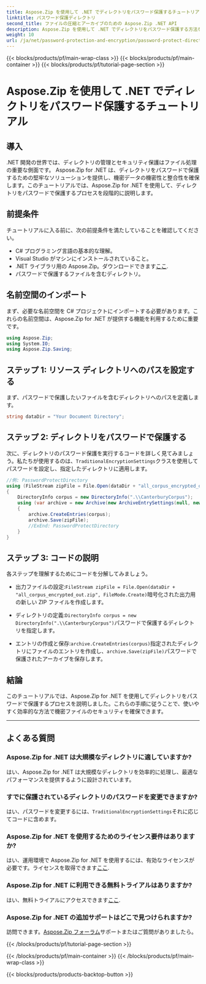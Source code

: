 ```yaml
---
title: Aspose.Zip を使用して .NET でディレクトリをパスワード保護するチュートリアル
linktitle: パスワード保護ディレクトリ
second_title: ファイルの圧縮とアーカイブのための Aspose.Zip .NET API
description: Aspose.Zip を使用して .NET でディレクトリをパスワード保護する方法を学びます。このステップバイステップのチュートリアルを使用して、ファイルを簡単に保護します。
weight: 10
url: /ja/net/password-protection-and-encryption/password-protect-directory/
---
```


{{< blocks/products/pf/main-wrap-class >}}
{{< blocks/products/pf/main-container >}}
{{< blocks/products/pf/tutorial-page-section >}}

# Aspose.Zip を使用して .NET でディレクトリをパスワード保護するチュートリアル


## 導入

.NET 開発の世界では、ディレクトリの管理とセキュリティ保護はファイル処理の重要な側面です。 Aspose.Zip for .NET は、ディレクトリをパスワードで保護するための堅牢なソリューションを提供し、機密データの機密性と整合性を確保します。このチュートリアルでは、Aspose.Zip for .NET を使用して、ディレクトリをパスワードで保護するプロセスを段階的に説明します。

## 前提条件

チュートリアルに入る前に、次の前提条件を満たしていることを確認してください。

- C# プログラミング言語の基本的な理解。
- Visual Studio がマシンにインストールされていること。
-  .NET ライブラリ用の Aspose.Zip。ダウンロードできます[ここ](https://releases.aspose.com/zip/net/).
- パスワードで保護するファイルを含むディレクトリ。

## 名前空間のインポート

まず、必要な名前空間を C# プロジェクトにインポートする必要があります。これらの名前空間は、Aspose.Zip for .NET が提供する機能を利用するために重要です。

```csharp
using Aspose.Zip;
using System.IO;
using Aspose.Zip.Saving;
```

## ステップ 1: リソース ディレクトリへのパスを設定する

まず、パスワードで保護したいファイルを含むディレクトリへのパスを定義します。

```csharp
string dataDir = "Your Document Directory";
```

## ステップ 2: ディレクトリをパスワードで保護する

次に、ディレクトリのパスワード保護を実行するコードを詳しく見てみましょう。私たちが使用するのは、`TraditionalEncryptionSettings`クラスを使用してパスワードを設定し、指定したディレクトリに適用します。

```csharp
//例: PasswordProtectDirectory
using (FileStream zipFile = File.Open(dataDir + "all_corpus_encrypted_out.zip", FileMode.Create))
{
    DirectoryInfo corpus = new DirectoryInfo(".\\CanterburyCorpus");
    using (var archive = new Archive(new ArchiveEntrySettings(null, new TraditionalEncryptionSettings("p@s$"))))
    {
        archive.CreateEntries(corpus);
        archive.Save(zipFile);
        //ExEnd: PasswordProtectDirectory
    }
}
```

## ステップ 3: コードの説明

各ステップを理解するためにコードを分解してみましょう。

- 出力ファイルの設定:`FileStream zipFile = File.Open(dataDir + "all_corpus_encrypted_out.zip", FileMode.Create)`暗号化された出力用の新しい ZIP ファイルを作成します。

- ディレクトリの定義:`DirectoryInfo corpus = new DirectoryInfo(".\\CanterburyCorpus")`パスワードで保護するディレクトリを指定します。

- エントリの作成と保存:`archive.CreateEntries(corpus)`指定されたディレクトリにファイルのエントリを作成し、`archive.Save(zipFile)`パスワードで保護されたアーカイブを保存します。

## 結論

このチュートリアルでは、Aspose.Zip for .NET を使用してディレクトリをパスワードで保護するプロセスを説明しました。これらの手順に従うことで、使いやすく効率的な方法で機密ファイルのセキュリティを確保できます。

---

## よくある質問

### Aspose.Zip for .NET は大規模なディレクトリに適していますか?
はい、Aspose.Zip for .NET は大規模なディレクトリを効率的に処理し、最適なパフォーマンスを提供するように設計されています。

### すでに保護されているディレクトリのパスワードを変更できますか?
はい、パスワードを変更するには、`TraditionalEncryptionSettings`それに応じてコードに含めます。

### Aspose.Zip for .NET を使用するためのライセンス要件はありますか?
はい、運用環境で Aspose.Zip for .NET を使用するには、有効なライセンスが必要です。ライセンスを取得できます[ここ](https://purchase.aspose.com/buy).

### Aspose.Zip for .NET に利用できる無料トライアルはありますか?
はい、無料トライアルにアクセスできます[ここ](https://releases.aspose.com/).

### Aspose.Zip for .NET の追加サポートはどこで見つけられますか?
訪問できます。[Aspose.Zip フォーラム](https://forum.aspose.com/c/zip/37)サポートまたはご質問がありましたら。


{{< /blocks/products/pf/tutorial-page-section >}}

{{< /blocks/products/pf/main-container >}}
{{< /blocks/products/pf/main-wrap-class >}}

{{< blocks/products/products-backtop-button >}}
